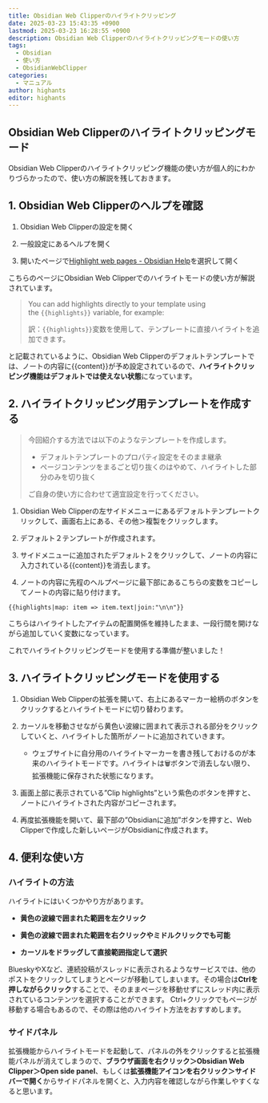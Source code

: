 ```yaml
---
title: Obsidian Web Clipperのハイライトクリッピング
date: 2025-03-23 15:43:35 +0900
lastmod: 2025-03-23 16:28:55 +0900
description: Obsidian Web Clipperのハイライトクリッピングモードの使い方
tags:
  - Obsidian
  - 使い方
  - ObsidianWebClipper
categories:
  - マニュアル
author: highants
editor: highants
---
```

## Obsidian Web Clipperのハイライトクリッピングモード

Obsidian Web Clipperのハイライトクリッピング機能の使い方が個人的にわかりづらかったので、使い方の解説を残しておきます。
<!--more-->
## 1. Obsidian Web Clipperのヘルプを確認

1. Obsidian Web Clipperの設定を開く

2. 一般設定にあるヘルプを開く

3. 開いたページで[Highlight web pages - Obsidian Help](https://help.obsidian.md/web-clipper/highlight)を選択して開く

こちらのページにObsidian Web Clipperでのハイライトモードの使い方が解説されています。

>You can add highlights directly to your template using the `{{highlights}}` variable, for example:
>
>訳：`{{highlights}}`変数を使用して、テンプレートに直接ハイライトを追加できます。

と記載されているように、Obsidian Web Clipperのデフォルトテンプレートでは、ノートの内容に{{content}}が予め設定されているので、**ハイライトクリッピング機能はデフォルトでは使えない状態**になっています。

## 2. ハイライトクリッピング用テンプレートを作成する

> 今回紹介する方法では以下のようなテンプレートを作成します。
>
> - デフォルトテンプレートのプロパティ設定をそのまま継承
> - ページコンテンツをまるごと切り抜くのはやめて、ハイライトした部分のみを切り抜く
>
> ご自身の使い方に合わせて適宜設定を行ってください。

1. Obsidian Web Clipperの左サイドメニューにあるデフォルトテンプレートクリックして、画面右上にある、その他＞複製をクリックします。

2. デフォルト２テンプレートが作成されます。

3. サイドメニューに追加されたデフォルト２をクリックして、ノートの内容に入力されている{{content}}を消去します。

4. ノートの内容に先程のヘルプページに最下部にあるこちらの変数をコピーしてノートの内容に貼り付けます。

```
{{highlights|map: item => item.text|join:"\n\n"}}
```

こちらはハイライトしたアイテムの配置関係を維持したまま、一段行間を開けながら追加していく変数になっています。

これでハイライトクリッピングモードを使用する準備が整いました！

## 3. ハイライトクリッピングモードを使用する

1. Obsidian Web Clipperの拡張を開いて、右上にあるマーカー絵柄のボタンをクリックするとハイライトモードに切り替わります。

2. カーソルを移動させながら黄色い波線に囲まれて表示される部分をクリックしていくと、ハイライトした箇所がノートに追加されていきます。

    - ウェブサイトに自分用のハイライトマーカーを書き残しておけるのが本来のハイライトモードです。ハイライトは🗑️ボタンで消去しない限り、拡張機能に保存された状態になります。

3. 画面上部に表示されている”Clip highlights”という紫色のボタンを押すと、ノートにハイライトされた内容がコピーされます。

4. 再度拡張機能を開いて、最下部の”Obsidianに追加”ボタンを押すと、Web Clipperで作成した新しいページがObsidianに作成されます。

## 4. 便利な使い方

### ハイライトの方法

ハイライトにはいくつかやり方があります。

- **黄色の波線で囲まれた範囲を左クリック**

- **黄色の波線で囲まれた範囲を右クリックやミドルクリックでも可能**

- **カーソルをドラッグして直接範囲指定して選択**

BlueskyやXなど、連続投稿がスレッドに表示されるようなサービスでは、他のポストをクリックしてしまうとページが移動してしまいます。その場合は**Ctrlを押しながらクリック**することで、そのままページを移動せずにスレッド内に表示されているコンテンツを選択することができます。
Ctrl+クリックでもページが移動する場合もあるので、その際は他のハイライト方法をおすすめします。

### サイドパネル

拡張機能からハイライトモードを起動して、パネルの外をクリックすると拡張機能パネルが消えてしまうので、**ブラウザ画面を右クリック＞Obsidian Web Clipper＞Open side panel**、もしくは**拡張機能アイコンを右クリック＞サイドバーで開く**からサイドパネルを開くと、入力内容を確認しながら作業しやすくなると思います。
